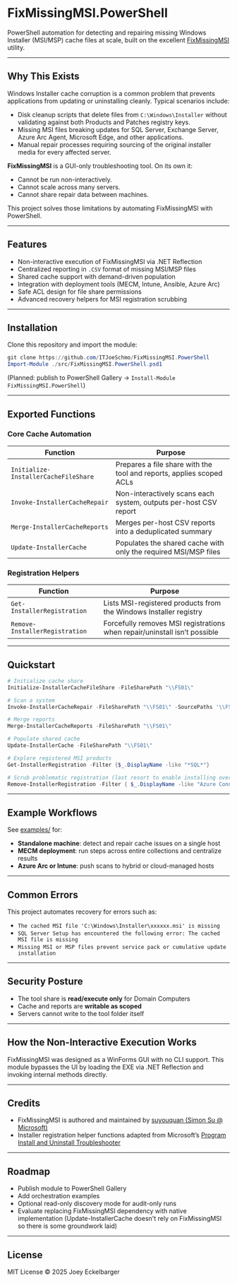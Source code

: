 # FixMissingMSI.PowerShell

PowerShell automation for detecting and repairing missing Windows Installer (MSI/MSP) cache files at scale, built on the excellent [FixMissingMSI](https://github.com/suyouquan/SQLSetupTools) utility.

---

## Why This Exists

Windows Installer cache corruption is a common problem that prevents applications from updating or uninstalling cleanly. Typical scenarios include:

- Disk cleanup scripts that delete files from `C:\Windows\Installer` without validating against both Products and Patches registry keys.
- Missing MSI files breaking updates for SQL Server, Exchange Server, Azure Arc Agent, Microsoft Edge, and other applications.
- Manual repair processes requiring sourcing of the original installer media for every affected server.

**FixMissingMSI** is a GUI-only troubleshooting tool. On its own it:
- Cannot be run non-interactively.
- Cannot scale across many servers.
- Cannot share repair data between machines.

This project solves those limitations by automating FixMissingMSI with PowerShell.

---

## Features

- Non-interactive execution of FixMissingMSI via .NET Reflection
- Centralized reporting in `.CSV` format of missing MSI/MSP files
- Shared cache support with demand-driven population
- Integration with deployment tools (MECM, Intune, Ansible, Azure Arc)
- Safe ACL design for file share permissions
- Advanced recovery helpers for MSI registration scrubbing

---

## Installation

Clone this repository and import the module:

```powershell
git clone https://github.com/ITJoeSchmo/FixMissingMSI.PowerShell
Import-Module ./src/FixMissingMSI.PowerShell.psd1
````

(Planned: publish to PowerShell Gallery -> `Install-Module FixMissingMSI.PowerShell`)

---

## Exported Functions

### Core Cache Automation

| Function                             | Purpose                                                              |
| ------------------------------------ | -------------------------------------------------------------------- |
| `Initialize-InstallerCacheFileShare` | Prepares a file share with the tool and reports, applies scoped ACLs |
| `Invoke-InstallerCacheRepair`        | Non-interactively scans each system, outputs per-host CSV report     |
| `Merge-InstallerCacheReports`        | Merges per-host CSV reports into a deduplicated summary              |
| `Update-InstallerCache`              | Populates the shared cache with only the required MSI/MSP files      |

### Registration Helpers

| Function                       | Purpose                                                                   |
| ------------------------------ | ------------------------------------------------------------------------- |
| `Get-InstallerRegistration`    | Lists MSI-registered products from the Windows Installer registry         |
| `Remove-InstallerRegistration` | Forcefully removes MSI registrations when repair/uninstall isn’t possible |

---

## Quickstart

```powershell
# Initialize cache share
Initialize-InstallerCacheFileShare -FileSharePath "\\FS01\"

# Scan a system
Invoke-InstallerCacheRepair -FileSharePath "\\FS01\" -SourcePaths '\\FS01\SQL Server 2019\setup\'

# Merge reports
Merge-InstallerCacheReports -FileSharePath "\\FS01\"

# Populate shared cache
Update-InstallerCache -FileSharePath "\\FS01\"

# Explore registered MSI products
Get-InstallerRegistration -Filter {$_.DisplayName -like "*SQL*"}

# Scrub problematic registration (last resort to enable installing over the bad installation)
Remove-InstallerRegistration -Filter { $_.DisplayName -like "Azure Connected Machine Agent*" -and $_.DisplayVersion -eq "1.56.03167" }
```

---

## Example Workflows

See [examples/](examples/) for:

* **Standalone machine**: detect and repair cache issues on a single host
* **MECM deployment**: run steps across entire collections and centralize results
* **Azure Arc or Intune**: push scans to hybrid or cloud-managed hosts

---

## Common Errors

This project automates recovery for errors such as:

* `The cached MSI file 'C:\Windows\Installer\xxxxxx.msi' is missing`
* `SQL Server Setup has encountered the following error: The cached MSI file is missing`
* `Missing MSI or MSP files prevent service pack or cumulative update installation`

---

## Security Posture

* The tool share is **read/execute only** for Domain Computers
* Cache and reports are **writable as scoped**
* Servers cannot write to the tool folder itself

---

## How the Non-Interactive Execution Works

FixMissingMSI was designed as a WinForms GUI with no CLI support.
This module bypasses the UI by loading the EXE via .NET Reflection and invoking internal methods directly.

---

## Credits

* FixMissingMSI is authored and maintained by [suyouquan (Simon Su @ Microsoft)](https://github.com/suyouquan/SQLSetupTools)
* Installer registration helper functions adapted from Microsoft’s [Program Install and Uninstall Troubleshooter](https://support.microsoft.com/en-us/topic/fix-problems-that-block-programs-from-being-installed-or-removed-cca7d1b6-65a9-3d98-426b-e9f927e1eb4d)

---

## Roadmap

* Publish module to PowerShell Gallery
* Add orchestration examples
* Optional read-only discovery mode for audit-only runs
* Evaluate replacing FixMissingMSI dependency with native implementation (Update-InstallerCache doesn't rely on FixMissingMSI so there is some groundwork laid)

---

## License

MIT License © 2025 Joey Eckelbarger

```
